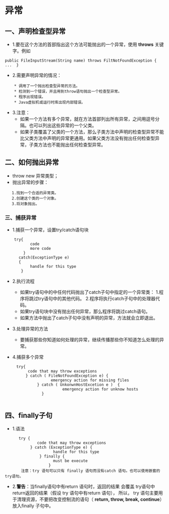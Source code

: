 # 异常

## 一、声明检查型异常
- 1.要在这个方法的首部指出这个方法可能抛出的一个异常，使用 **throws** 关键字。例如
~~~
public FileInputStream(String name) throws FiltNotFoundException {  ...  }
~~~

- 2.需要声明异常的情况：
~~~
    * 调用了一个抛出检查型异常的方法。
    * 检测到一个错误，并且用到throw语句抛出一个检查型异常。
    * 程序出现错误。
    * Java虚拟机或运行时库出现内部错误。
~~~

- 3.注意：
    - 如果一个方法有多个异常，就在方法首部列出所有异常，之间用逗号分隔。也可以列出这些异常的一个父类。
    - 如果子类覆盖了父类的一个方法，那么子类方法中声明的检查型异常不能比父类方法中声明的异常更通用。如果父类方法没有抛出任何检查型异常，子类方法也不能抛出任何检查型异常。
    
## 二、如何抛出异常

- throw new 异常类型；
- 抛出异常的步骤：
~~~
   1.找到一个合适的异常类。
   2.创建这个类的一个对象。
   3.将对象抛出。
~~~

### 三、捕获异常

- 1.捕获一个异常，设置try/catch语句块
~~~
    try{
           code
           more code
        }
      catch(ExceptionType e)
      {
           handle for this type
       }
~~~

- 2.执行流程
     - 如果try语句中的中任何代码抛出了catch子句中指定的一个异常类：
           1.程序将跳过try语句中的其他代码。
           2.程序将执行catch子句中的处理器代码。
     - 如果try语句块中没有抛出任何异常，那么程序将跳过catch语句。
     - 如果方法中抛出了catch子句中没有声明的异常，方法就会立即退出。
- 3.处理异常的方法
     - 要捕获那些你知道如何处理的异常，继续传播那些你不知道怎么处理的异常。
     
- 4.捕获多个异常
~~~
     try{
          code that may throw exceptions
         } catch ( FileNotFoundException e) {
                    emergency action for missing files
              } catch ( UnkonwnHostExcetion e )  {
                         emergency action for unknow hosts
                }
            
~~~

## 四、finally子句

- 1.语法
~~~
      try {
              code that may throw exceptions
           } catch (ExceptionType e) {
                     handle for this type
               } finally {
                     must be execute
                   }
       注意：try 语句可以只有 finally 语句而没有catch 语句。也可以使用嵌套的try语句。
~~~

- 2.**警告**：当finally语句中有return 语句时，返回的结果 会覆盖 try语句中return返回的结果（假设 try 语句中有return 语句），
           所以， try 语句主要用于清理资源，不要把改变控制流的语句（ **return, throw, break, continue**）放入finally 子句中。
